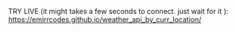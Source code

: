 TRY LIVE (it might takes a few seconds to connect. just wait for it ): https://emirrcodes.github.io/weather_api_by_curr_location/
